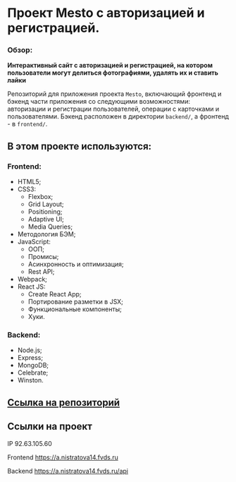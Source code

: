 # Проект Mesto с авторизацией и регистрацией.

### Обзор:
**Интерактивный сайт с авторизацией и регистрацией, на котором пользователи могут делиться фотографиями, удалять их и ставить лайки**

Репозиторий для приложения проекта `Mesto`, включающий фронтенд и бэкенд части приложения со следующими возможностями: авторизации и регистрации пользователей, операции с карточками и пользователями. Бэкенд расположен в директории `backend/`, а фронтенд - в `frontend/`. 
  
## В этом проекте используются:
### Frontend:
- HTML5;
- CSS3:
  - Flexbox;
  - Grid Layout;
  - Positioning;
  - Adaptive UI;
  - Media Queries;
- Методология БЭМ;
- JavaScript:
  - ООП;
  - Промисы;
  - Асинхронность и оптимизация;
  - Rest API;
- Webpack;
- React JS:
  - Create React App;
  - Портирование разметки в JSX;
  - Функциональные компоненты;
  - Хуки.

### Backend:
- Node.js;
- Express;
- MongoDB;
- Сelebrate;
- Winston.

## [Ссылка на репозиторий](https://github.com/Anastasiia-Nist/react-mesto-api-full-gha)

## Ссылки на проект

IP 92.63.105.60

Frontend https://a.nistratova14.fvds.ru

Backend https://a.nistratova14.fvds.ru/api
